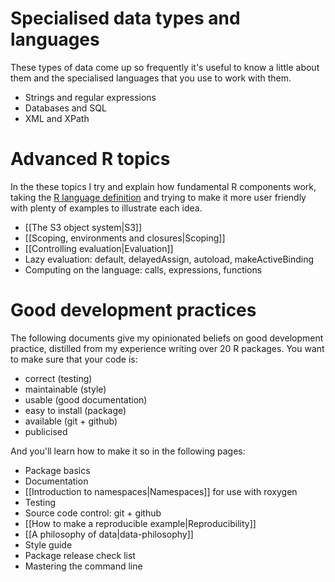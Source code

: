 # Specialised data types and languages

These types of data come up so frequently it's useful to know a little about them and the specialised languages that you use to work with them.

  * Strings and regular expressions
  * Databases and SQL
  * XML and XPath

# Advanced R topics

In the these topics I try and explain how fundamental R components work, taking the [R language definition][lang-def] and trying to make it more user friendly with plenty of examples to illustrate each idea.

  * [[The S3 object system|S3]]
  * [[Scoping, environments and closures|Scoping]]
  * [[Controlling evaluation|Evaluation]]
  * Lazy evaluation: default, delayedAssign, autoload, makeActiveBinding
  * Computing on the language: calls, expressions, functions

# Good development practices

The following documents give my opinionated beliefs on good development practice, distilled from my experience writing over 20 R packages.  You want to make sure that your code is:

  * correct (testing)
  * maintainable (style)
  * usable (good documentation)
  * easy to install (package)
  * available (git + github)
  * publicised

And you'll learn how to make it so in the following pages:

  * Package basics
  * Documentation
  * [[Introduction to namespaces|Namespaces]] for use with roxygen
  * Testing
  * Source code control: git + github
  * [[How to make a reproducible example|Reproducibility]]
  * [[A philosophy of data|data-philosophy]]
  * Style guide
  * Package release check list
  * Mastering the command line

  [lang-def]:http://cran.r-project.org/doc/manuals/R-lang.html
  